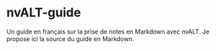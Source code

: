 nvALT-guide
===========

Un guide en français sur la prise de notes en Markdown avec nvALT. Je propose ici la source du guide en Markdown.